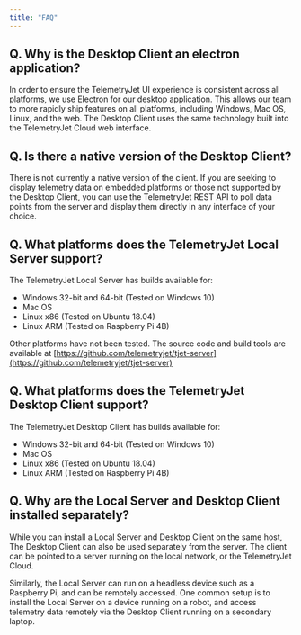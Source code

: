 ```yaml
---
title: "FAQ"
---
```


## Q. Why is the Desktop Client an electron application?

In order to ensure the TelemetryJet UI experience is consistent across all platforms, we use Electron for our desktop application.
This allows our team to more rapidly ship features on all platforms, including Windows, Mac OS, Linux, and the web.
The Desktop Client uses the same technology built into the TelemetryJet Cloud web interface.

## Q. Is there a native version of the Desktop Client?
There is not currently a native version of the client. If you are seeking to display telemetry data on embedded platforms
or those not supported by the Desktop Client, you can use the TelemetryJet REST API to poll data points from the server
and display them directly in any interface of your choice.

## Q. What platforms does the TelemetryJet Local Server support?

The TelemetryJet Local Server has builds available for:

- Windows 32-bit and 64-bit (Tested on Windows 10)
- Mac OS
- Linux x86 (Tested on Ubuntu 18.04)
- Linux ARM (Tested on Raspberry Pi 4B)


Other platforms have not been tested. The source code and build tools are available at [https://github.com/telemetryjet/tjet-server](https://github.com/telemetryjet/tjet-server)

## Q. What platforms does the TelemetryJet Desktop Client support?

The TelemetryJet Desktop Client has builds available for:
- Windows 32-bit and 64-bit (Tested on Windows 10)
- Mac OS
- Linux x86 (Tested on Ubuntu 18.04)
- Linux ARM (Tested on Raspberry Pi 4B)


## Q. Why are the Local Server and Desktop Client installed separately?

While you can install a Local Server and Desktop Client on the same host, 
The Desktop Client can also be used separately from the server.
The client can be pointed to a server running on the local network, or the TelemetryJet Cloud.

Similarly, the Local Server can run on a headless device such as a Raspberry Pi, and can be remotely accessed.
One common setup is to install the Local Server on a device running on a robot, and access telemetry data
remotely via the Desktop Client running on a secondary laptop.


